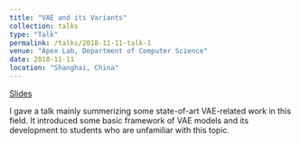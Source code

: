 ```yaml
---
title: "VAE and its Variants"
collection: talks
type: "Talk"
permalink: /talks/2018-11-11-talk-1
venue: "Apex Lab, Department of Computer Science"
date: 2018-11-11
location: "Shanghai, China"
---
```

[Slides](https://drive.google.com/open?id=1lLWOu6BpxVoeSyz046q6p83FdT90KmAO)

I gave a talk mainly summerizing some state-of-art VAE-related work in this field. It introduced some basic framework of VAE models and its development to students who are unfamiliar with this topic.


